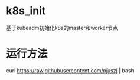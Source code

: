 # k8s_init
基于kubeadm初始化k8s的master和worker节点

# 运行方法
curl https://raw.githubusercontent.com/njuszj | bash
